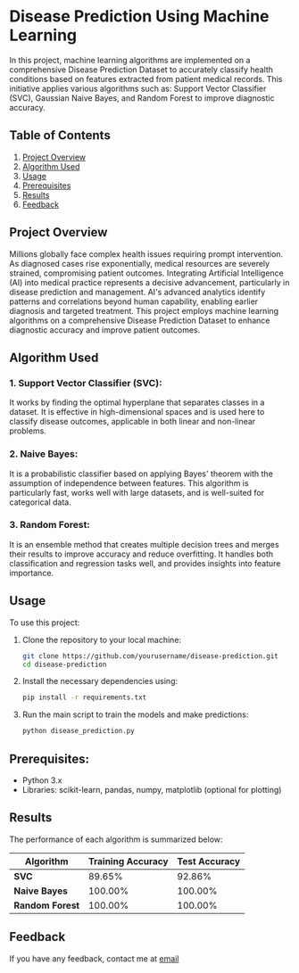 # Disease Prediction Using Machine Learning

In this project, machine learning algorithms are implemented on a comprehensive Disease Prediction Dataset to accurately classify health conditions based on features extracted from patient medical records. This initiative applies various algorithms such as: Support Vector Classifier (SVC), Gaussian Naive Bayes, and Random Forest to improve diagnostic accuracy.

## Table of Contents
1. [Project Overview](#task-disease-prediction-machine-learning)
2. [Algorithm Used](#algorithm-used)
3. [Usage](#usage)
4. [Prerequisites](#prerequisites)
5. [Results](#results)
6. [Feedback](#feedback)


## Project Overview
Millions globally face complex health issues requiring prompt intervention. As diagnosed cases rise exponentially, medical resources are severely strained, compromising patient outcomes. Integrating Artificial Intelligence (AI) into medical practice represents a decisive advancement, particularly in disease prediction and management. AI's advanced analytics identify patterns and correlations beyond human capability, enabling earlier diagnosis and targeted treatment. This project employs machine learning algorithms on a comprehensive Disease Prediction Dataset to enhance diagnostic accuracy and improve patient outcomes.

## Algorithm Used

### 1. Support Vector Classifier (SVC):
It works by finding the optimal hyperplane that separates classes in a dataset. It is effective in high-dimensional spaces and is used here to classify disease outcomes, applicable in both linear and non-linear problems.

### 2. Naive Bayes:
It is a probabilistic classifier based on applying Bayes' theorem with the assumption of independence between features. This algorithm is particularly fast, works well with large datasets, and is well-suited for categorical data.

### 3. Random Forest:
It is an ensemble method that creates multiple decision trees and merges their results to improve accuracy and reduce overfitting. It handles both classification and regression tasks well, and provides insights into feature importance.

## Usage
To use this project:

1. Clone the repository to your local machine:
    ```bash
    git clone https://github.com/yourusername/disease-prediction.git
    cd disease-prediction
    ```
2. Install the necessary dependencies using:
    ```bash
    pip install -r requirements.txt
    ```
3. Run the main script to train the models and make predictions:
    ```bash
    python disease_prediction.py
    ```

## Prerequisites:
- Python 3.x
- Libraries: scikit-learn, pandas, numpy, matplotlib (optional for plotting)

## Results

The performance of each algorithm is summarized below:

| Algorithm               | Training Accuracy | Test Accuracy   |
|-------------------------|-------------------|-----------------|
| **SVC**                 | 89.65%            | 92.86%          |
| **Naive Bayes**          | 100.00%           | 100.00%         |
| **Random Forest**        | 100.00%           | 100.00%         |

## Feedback
If you have any feedback, contact me at [email](#email)


